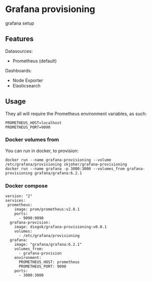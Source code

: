 # Grafana provisioning

 grafana setup

## Features

Datasources:

- Prometheus (default)

Dashboards:

- Node Exporter
- Elasticsearch


## Usage

They all will require the Prometheus environment variables, as such:

```
PROMETHEUS_HOST=localhost
PROMETHEUS_PORT=9090
```

### Docker volumes from

You can run in docker, to provision:

```
docker run --name grafana-provisioning --volume /etc/grafana/provisioning skjoher/grafana-provisioning
docker run --name grafana -p 3000:3000 --volumes_from grafana-provisioning grafana/grafana:6.2.1
```

### Docker compose

```
version: "2"
services:
 prometheus:
    image: prom/prometheus:v2.8.1
    ports:
      - 9090:9090
  grafana-provision:
    image: diogok/grafana-provisioning:v0.0.1
    volumes:
      - /etc/grafana/provisioning
  grafana:
    image: "grafana/grafana:6.2.1"
    volumes_from:
      - grafana-provision
    environment:
      PROMETHEUS_HOST: prometheus
      PROMETHEUS_PORT: 9090
    ports:
      - 3000:3000
```


